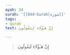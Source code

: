 ```yaml
---
ayah: 34
surah: '[[044-Surah|سورة]]'
tags:
- quran
text: إِنَّ هَـٰؤُلَاءِ لَيَقُولُونَ

---
```

> إِنَّ هَـٰؤُلَاءِ لَيَقُولُونَ
